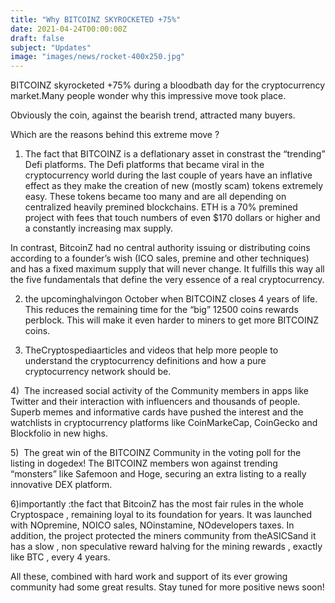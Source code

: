 ```yaml
---
title: "Why BITCOINZ SKYROCKETED +75%"
date: 2021-04-24T00:00:00Z
draft: false
subject: "Updates"
image: "images/news/rocket-400x250.jpg"
---
```


BITCOINZ skyrocketed +75% during a bloodbath day for the cryptocurrency market.Many people wonder why this impressive move took place.

Obviously the coin, against the bearish trend, attracted many buyers.

Which are the reasons behind this extreme move ?

1) The fact that BITCOINZ is a deflationary asset in constrast the “trending” Defi platforms. The Defi platforms that became viral in the cryptocurrency world during the last couple of years have an inflative effect as they make the creation of new (mostly scam) tokens extremely easy. These tokens became too many and are all depending on centralized heavily premined blockchains. ETH is a 70% premined project with fees that touch numbers of even $170 dollars or higher and a constantly increasing max supply.

In contrast, BitcoinZ had no central authority issuing or distributing coins according to a founder’s wish (ICO sales, premine and other techniques) and has a fixed maximum supply that will never change. It fulfills this way all the five fundamentals that define the very essence of a real cryptocurrency.

2) the upcominghalvingon October when BITCOINZ closes 4 years of life. This reduces the remaining time for the “big” 12500 coins rewards perblock. This will make it even harder to miners to get more BITCOINZ coins.

3) TheCryptospediaarticles and videos that help more people to understand the cryptocurrency definitions and how a pure cryptocurrency network should be.

4)  The increased social activity of the Community members in apps like Twitter and their interaction with influencers and thousands of people. Superb memes and informative cards have pushed the interest and the watchlists in cryptocurrency platforms like CoinMarkeCap, CoinGecko and Blockfolio in new highs.

5)  The great win of the BITCOINZ Community in the voting poll for the listing in dogedex! The BITCOINZ members won against trending “monsters” like Safemoon and Hoge, securing an extra listing to a really innovative DEX platform.

6)importantly :the fact that BitcoinZ has the most fair rules in the whole Cryptospace , remaining loyal to its foundation for years. It was launched with NOpremine, NOICO sales, NOinstamine, NOdevelopers taxes. In addition, the project protected the miners community from theASICSand it has a slow , non speculative reward halving for the mining rewards , exactly like BTC , every 4 years.

All these, combined with hard work and support of its ever growing community had some great results. Stay tuned for more positive news soon!
